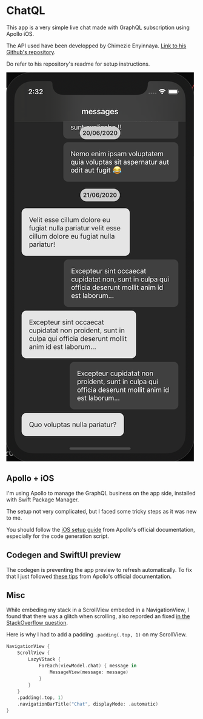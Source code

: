 # ChatQL

This app is a very simple live chat made with GraphQL subscription using Apollo iOS.

The API used have been developped by Chimezie Enyinnaya. [Link to his Github's repository](https://github.com/ammezie/graphql-chat-app).

Do refer to his repository's readme for setup instructions.

![Screenshot](./chatql.png)

## Apollo + iOS

I'm using Apollo to manage the GraphQL business on the app side, installed with Swift Package Manager.

The setup not very complicated, but I faced some tricky steps as it was new to me.

You should follow the [iOS setup guide](https://www.apollographql.com/docs/ios/installation/) from Apollo's official documentation, especially for the code generation script.

## Codegen and SwiftUI preview

The codegen is preventing the app preview to refresh automatically.
To fix that I just followed [these tips](https://www.apollographql.com/docs/ios/installation/#advanced-codegen-tips-and-tricks) from Apollo's official documentation.

## Misc

While embeding my stack in a ScrollView embeded in a NavigationView, I found that there was a glitch when scrolling, also reporded an fixed [in the StackOverflow question](https://stackoverflow.com/questions/64280447/scrollview-navigationview-animation-glitch-swiftui).

Here is why I had to add a padding `.padding(.top, 1)` on my ScrollView. 

```swift
NavigationView {
    ScrollView {
        LazyVStack {
            ForEach(viewModel.chat) { message in
                MessageView(message: message)
            }
        }
    }
    .padding(.top, 1)
    .navigationBarTitle("Chat", displayMode: .automatic)
}
```
